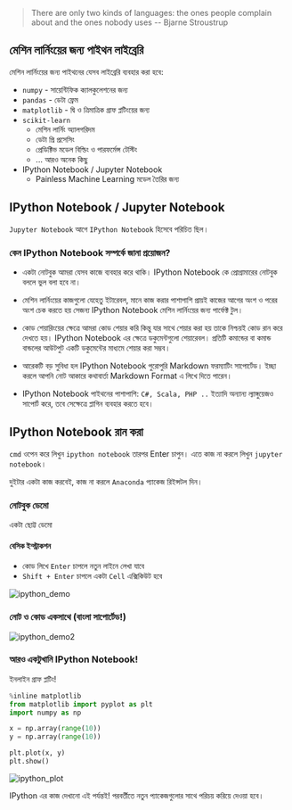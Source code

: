 > There are only two kinds of languages: the ones people complain about and the ones nobody uses
> -- Bjarne Stroustrup

## মেশিন লার্নিংয়ের জন্য পাইথন লাইব্রেরি

মেশিন লার্নিংয়ের জন্য পাইথনের যেসব লাইব্রেরি ব্যবহার করা হবে:

* `numpy` - সায়েন্টিফিক ক্যালকুলেশনের জন্য
* `pandas` - ডেটা ফ্রেম
* `matplotlib` - দ্বি ও ত্রিমাত্রিক গ্রাফ প্লটিংয়ের জন্য
*  `scikit-learn`
	* মেশিন লার্নিং অ্যালগরিদম
	* ডেটা প্রি প্রসেসিং
	* প্রেডিক্টিভ মডেল বিল্ডিং ও পারফর্মেন্স টেস্টিং
	* ... আরও অনেক কিছু
* IPython Notebook / Jupyter Notebook
	* Painless Machine Learning মডেল তৈরির জন্য


## IPython Notebook / Jupyter Notebook


`Jupyter Notebook` আগে `IPython Notebook` হিসেবে পরিচিত ছিল। 

### কেন IPython Notebook সম্পর্কে জানা প্রয়োজন?

* একটা নোটবুক আমরা যেসব কাজে ব্যবহার করে থাকি। IPython Notebook কে প্রোগ্রামারের নোটবুক বললে ভুল বলা হবে না।

* মেশিন লার্নিংয়ের কাজগুলো যেহেতু ইটারেবল, মানে কাজ করার পাশাপাশি প্রায়ই কাজের আগের অংশ ও পরের অংশ চেক করতে হয় সেজন্য IPython Notebook মেশিন লার্নিংয়ের জন্য পার্ফেক্ট টুল। 

* কোড শেয়ারিংয়ের ক্ষেত্রে আমরা কোড শেয়ার করি কিন্তু যার সাথে শেয়ার করা হয় তাকে নিশ্চয়ই কোড রান করে দেখতে হয়। IPython Notebook এর ক্ষেত্রে ডকুমেন্টগুলো শেয়ারেবল। প্রতিটি কমান্ডের বা কমান্ড বান্ডলের আউটপুট একটি ডকুমেন্টের মাধ্যমে শেয়ার করা সম্ভব।

* আরেকটি বড় সুবিধা হল IPython Notebook পুরোপুরি Markdown ফরম্যাটিং সাপোর্টেড। ইচ্ছা করলে আপনি নোট আকারে কথাবার্তা Markdown Format এ লিখে দিতে পারেন।

* IPython Notebook পাইথনের পাশাপাশি: `C#, Scala, PHP ..` ইত্যাদি অন্যান্য ল্যাঙ্গুয়েজও সাপোর্ট করে, তবে সেক্ষেত্রে  প্লাগিন ব্যবহার করতে হবে।

## IPython Notebook রান করা
`cmd` ওপেন করে লিখুন `ipython notebook` তারপর Enter চাপুন। এতে কাজ না করলে লিখুন `jupyter notebook`।

দুইটার একটা কাজ করবেই, কাজ না করলে `Anaconda` প্যাকেজ রিইন্সটল দিন।

### নোটবুক ডেমো

একটা ছোট্ট ডেমো

#### বেসিক ইন্স্ট্রাকশন
* কোড লিখে `Enter` চাপলে নতুন লাইনে লেখা যাবে
* `Shift + Enter` চাপলে একটা `Cell` এক্সিকিউট হবে

![ipython_demo](http://i.imgur.com/JX1RvyC.gif)


### নোট ও কোড একসাথে (বাংলা সাপোর্টেড!)

![ipython_demo2](http://i.imgur.com/ILQIhPD.gif)

### আরও একটুখানি IPython Notebook!

ইনলাইন গ্রাফ প্লটিং!

```python
%inline matplotlib
from matplotlib import pyplot as plt
import numpy as np

x = np.array(range(10))
y = np.array(range(10))

plt.plot(x, y)
plt.show()
```

![ipython_plot](http://i.imgur.com/8j3gWiv.gif)

IPython এর কাজ দেখানো এই পর্যন্তই! পরবর্তীতে নতুন প্যাকেজগুলোর সাথে পরিচয় করিয়ে দেওয়া হবে।




